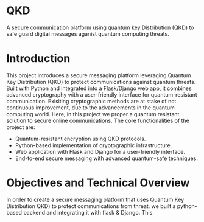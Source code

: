 # QKD
A secure communication platform using quantum key Distribution (QKD) to safe guard digital messages aganist quantum computing threats.
# Introduction
This project introduces a secure messaging platform leveraging Quantum Key Distribution (QKD) to protect communications against quantum threats. Built with Python and integrated into a Flask/Django web app, it combines advanced cryptography with a user-friendly interface for quantum-resistant communication.
Exisiting cryptographic methods are at stake of not continuous improvement, due to the advancements in the quantum computing world. Here, in this project we proper a quantum resistant solution to secure online communications. 
The core functionalities of the project are:
- Quantum-resistant encryption using QKD protocols.
- Python-based implementation of cryptographic infrastructure.
- Web application with Flask and Django for a user-friendly interface.
- End-to-end secure messaging with advanced quantum-safe techniques.
# Objectives and Technical Overview
In order to create a secure messaging platform that uses Quantum Key Distribution QKD) to protect communications from threat. we built a python-based backend and integrating it with flask & Django. This 
